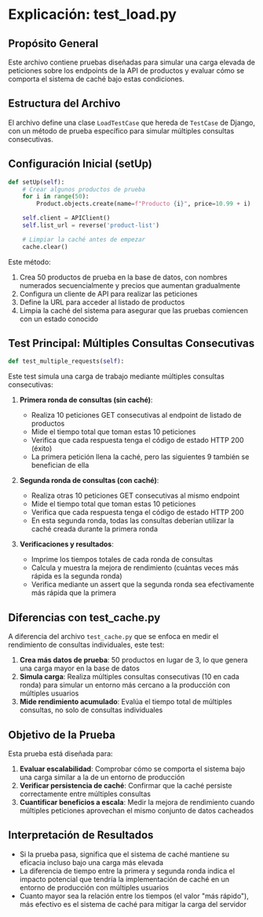 # Explicación: test_load.py

## Propósito General
Este archivo contiene pruebas diseñadas para simular una carga elevada de peticiones sobre los endpoints de la API de productos y evaluar cómo se comporta el sistema de caché bajo estas condiciones.

## Estructura del Archivo
El archivo define una clase `LoadTestCase` que hereda de `TestCase` de Django, con un método de prueba específico para simular múltiples consultas consecutivas.

## Configuración Inicial (setUp)
```python
def setUp(self):
    # Crear algunos productos de prueba
    for i in range(50):
        Product.objects.create(name=f"Producto {i}", price=10.99 + i)

    self.client = APIClient()
    self.list_url = reverse('product-list')

    # Limpiar la caché antes de empezar
    cache.clear()
```

Este método:
1. Crea 50 productos de prueba en la base de datos, con nombres numerados secuencialmente y precios que aumentan gradualmente
2. Configura un cliente de API para realizar las peticiones
3. Define la URL para acceder al listado de productos
4. Limpia la caché del sistema para asegurar que las pruebas comiencen con un estado conocido

## Test Principal: Múltiples Consultas Consecutivas
```python
def test_multiple_requests(self):
```

Este test simula una carga de trabajo mediante múltiples consultas consecutivas:

1. **Primera ronda de consultas (sin caché)**:
   - Realiza 10 peticiones GET consecutivas al endpoint de listado de productos
   - Mide el tiempo total que toman estas 10 peticiones
   - Verifica que cada respuesta tenga el código de estado HTTP 200 (éxito)
   - La primera petición llena la caché, pero las siguientes 9 también se benefician de ella

2. **Segunda ronda de consultas (con caché)**:
   - Realiza otras 10 peticiones GET consecutivas al mismo endpoint
   - Mide el tiempo total que toman estas 10 peticiones
   - Verifica que cada respuesta tenga el código de estado HTTP 200
   - En esta segunda ronda, todas las consultas deberían utilizar la caché creada durante la primera ronda

3. **Verificaciones y resultados**:
   - Imprime los tiempos totales de cada ronda de consultas
   - Calcula y muestra la mejora de rendimiento (cuántas veces más rápida es la segunda ronda)
   - Verifica mediante un assert que la segunda ronda sea efectivamente más rápida que la primera

## Diferencias con test_cache.py
A diferencia del archivo `test_cache.py` que se enfoca en medir el rendimiento de consultas individuales, este test:

1. **Crea más datos de prueba**: 50 productos en lugar de 3, lo que genera una carga mayor en la base de datos
2. **Simula carga**: Realiza múltiples consultas consecutivas (10 en cada ronda) para simular un entorno más cercano a la producción con múltiples usuarios
3. **Mide rendimiento acumulado**: Evalúa el tiempo total de múltiples consultas, no solo de consultas individuales

## Objetivo de la Prueba
Esta prueba está diseñada para:

1. **Evaluar escalabilidad**: Comprobar cómo se comporta el sistema bajo una carga similar a la de un entorno de producción
2. **Verificar persistencia de caché**: Confirmar que la caché persiste correctamente entre múltiples consultas
3. **Cuantificar beneficios a escala**: Medir la mejora de rendimiento cuando múltiples peticiones aprovechan el mismo conjunto de datos cacheados

## Interpretación de Resultados
- Si la prueba pasa, significa que el sistema de caché mantiene su eficacia incluso bajo una carga más elevada
- La diferencia de tiempo entre la primera y segunda ronda indica el impacto potencial que tendría la implementación de caché en un entorno de producción con múltiples usuarios
- Cuanto mayor sea la relación entre los tiempos (el valor "más rápido"), más efectivo es el sistema de caché para mitigar la carga del servidor
